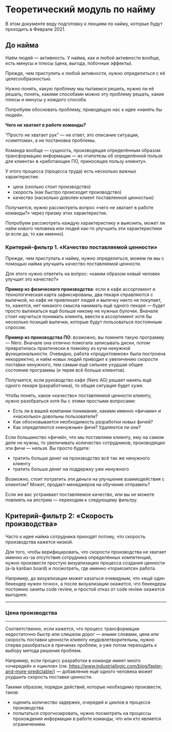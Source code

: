 # Теоретический модуль по найму

В этом документе веду подготовку к лекциям по найму, которые будут проходить в Феврале 2021.

## До найма

Наём людей — активность. У найма, как и любой активности вообще, есть минусы и плюсы (цена, выгода, побочные эффекты).

Прежде, чем приступить к любой активности, нужно определиться с её целесообразностью.

Нужно понять, какую проблему мы пытаемся решить, нужно ли её решать; понять, какими способами можно эту проблему решать, какие плюсы и минусы у _каждого_ способа.

Попробуем обосновать проблему, приводящую нас к идее «нанять бы людей».

**Чего не хватает в работе команды?**

“Просто не хватает рук” — не ответ, это описание ситуации, «симптома», а не постановка проблемы.

Команда вообще — сущность, производящая определённым образом трансформацию информации — из «гипотезы об определённой пользе для клиента» в «работающее ПО, приносящее пользу клиенту».

У этого процесса (процесса труда) есть несколько важных характеристик:
- цена (сколько стоит производство)
- скорость (как быстро происходит производство)
- качество (насколько доволен клиент поставленной ценностью)

Получается, нужно рассмотреть вопрос «чего не хватает в работе команды?» через призму этих характеристик.

Попробуем рассмотреть каждую характеристику и выяснить, может ли наём нового человека или людей как-то улучшить эти характеристики (и если да, то как именно).

### Критерий-фильтр 1. «Качество поставляемой ценности»

Прежде, чем приступать к найму, нужно определиться, можем ли мы с помощью найма улучшить качество поставляемой ценности.

Для этого нужно ответить на вопрос: «каким образом новый человек улучшит это качество?»

**Пример из физического производства**: если в кафе ассортимент и технологическая карта зафиксированы, два пекаря справляются с выпечкой, но кафе не привлекает людей и выпечку никто не покупает, то, кажется, нет никакого смысла нанимать ещё одного пекаря — будет просто выпекаться ещё больше никому не нужных булочек. Вначале стоит научиться понимать клиента, ввести в ассортимент хотя бы несколько позиций выпечки, которые будут пользоваться постоянным спросом.

**Пример из производства ПО**: возможно, вы помните такую программу — Nero. Вначале она отлично помогала записывать диски, потом превратилась практически в помойку из кучи ненужной функциональности. Очевидно, работа «продуктовиков» была построена некорректно, и наём новых людей приводил к увеличению скорости поставки ненужного, тем самым ещё сильнее ухудшая общее состояние программы (и теряя всё больше клиентов).

Получается, если руководство кафе (Nero AG) решает нанять ещё одного пекаря (разработчика), то общая ситуация будет хуже.

Чтобы понять, какое «качество» поставляемой ценности клиенту, нужно разобраться хотя бы с этими простыми вопросами:
- Есть ли в вашей компании понимание, какими именно «фичами» и «насколько» довольны пользователи?
- Как обосновывается необходимость разработки новых фичей?
- Как определяются «ненужные» фичи? Удаляются ли они?

Если большинство «фичей», что мы поставляем клиенту, ему на самом деле не нужны, то увеличивать количество сотрудников, производящих эти фичи — нельзя. Вы просто будете:
- тратить больше денег на производство всё так же ненужного клиенту
- тратить больше денег на поддержку уже ненужного

Возможно, стоит потратить эти деньги на улучшение взаимодействия с клиентом? Может, продакт-менеджеров на обучение отправить?

Если же вас устраивает поставляемое качество, или вы _не_ можете повлиять на апстрим — переходим к следующему фильтру.

## Критерий-фильтр 2: «Скорость производства»

Часто к идее найма сотрудника приходят потому, что скорость производства кажется низкой.

Для того, чтобы верифицировать, что скорости производства не хватает именно из-за отсутствия сотрудника определённых компетенций, нужно произвести простую визуализацию процесса создания ценности (a-la kanban board) и посмотреть, где именно «тормозится» работа.

Например, до визуализации может казаться очевидным, что «ещё один бекендер нужен точно», а после визуализации окажется, что бекендеры постоянно заняты code review, и простой отказ от code review окажется выгоднее.



---

### Цена производства

---

Соответственно, если кажется, что процесс трансформации недостаточно быстр или слишком дорог — иными словами, цена или скорость поставки ценности клиенту неудовлетворительны, нужно сперва разобраться в причинах проблем, а уже потом переходить к выбору метода решения проблем.

Например, если процесс разработки в команде имеет много «очередей» и «циклов» (см. https://www.industriallogic.com/blog/faster-and-more-predictable/) — добавление ещё одного человека может _ухудшить_ скорость поставки ценности.

Такими образом, порядок действий, которые необходимо произвести, таков:
- оценить количество задержек, очередей и циклов в процессе производства
- попытаться спрогнозировать, 
нужно посмотреть на процессы прохождения информации в работе команды, что или кто является ограничением.



